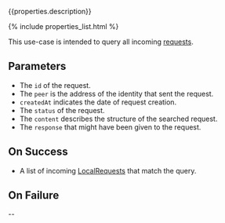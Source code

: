 {{properties.description}}

{% include properties_list.html %}

This use-case is intended to query all incoming [requests](/integrate/data-model-overview#request).

## Parameters

- The `id` of the request.
- The `peer` is the address of the identity that sent the request.
- `createdAt` indicates the date of request creation.
- The `status` of the request.
- The `content` describes the structure of the searched request.
- The `response` that might have been given to the request.

## On Success

- A list of incoming [LocalRequests](/integrate/data-model-overview#localrequest) that match the query.

## On Failure

--
